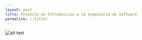 ```yaml
---
layout: post
title: Proyecto de Introduccion a la Ingenieria de Software
permalink: /:title/
---
```

![alt text](https://www.udea.edu.co/wps/wcm/connect/udea/95794179-b319-4f47-bb63-41880e921862/1/banner-bienvenidos.jpg?MOD=AJPERES)
